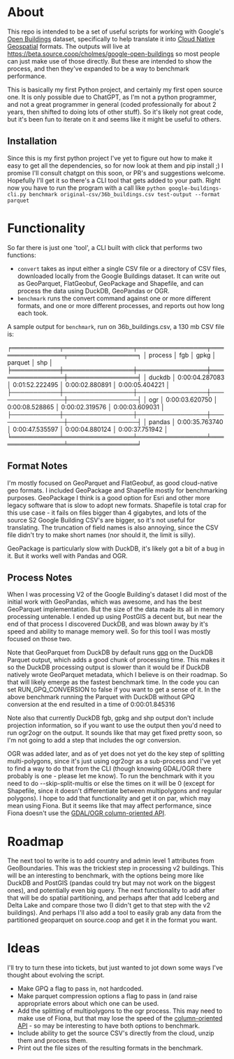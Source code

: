 # About

This repo is intended to be a set of useful scripts for working with Google's [Open Buildings](https://sites.research.google/open-buildings/)
dataset, specifically to help translate it into [Cloud Native Geospatial](https://cloudnativegeo.org) formats. The outputs will live
at https://beta.source.coop/cholmes/google-open-buildings so most people can just make use of those directly. But these are intended to
show the process, and then they've expanded to be a way to benchmark performance.

This is basically my first Python project, and certainly my first open source one. It is only possible due to ChatGPT, as I'm not a python
programmer, and not a great programmer in general (coded professionally for about 2 years, then shifted to doing lots of other stuff). So
it's likely not great code, but it's been fun to iterate on it and seems like it might be useful to others. 

## Installation

Since this is my first python project I've yet to figure out how to make it easy to get all the dependencies, so for now look at them and pip install ;) I promise I'll consult chatgpt on this soon, or PR's and suggestions welcome. Hopefully I'll get it so there's a CLI tool that gets added to your path. Right now you have to run the program with a call like `python google-buildings-cli.py benchmark original-csv/36b_buildings.csv test-output --format parquet`

# Functionality

So far there is just one 'tool', a CLI built with click that performs two functions:

* `convert` takes as input either a single CSV file or a directory of CSV files, downloaded locally from the Google Buildings dataset. It can write out as GeoParquet, FlatGeobuf, GeoPackage and Shapefile, and can process the data using DuckDB, GeoPandas or OGR. 
* `benchmark` runs the convert command against one or more different formats, and one or more different processes, and reports out how long each took.

A sample output for `benchmark`, run on 36b_buildings.csv, a 130 mb CSV file is:

╒═══════════╤════════════════╤════════════════╤════════════════╤════════════════╕
│ process   │ fgb            │ gpkg           │ parquet        │ shp            │
╞═══════════╪════════════════╪════════════════╪════════════════╪════════════════╡
│ duckdb    │ 0:00:04.287083 │ 0:01:52.222495 │ 0:00:02.880891 │ 0:00:05.404221 │
├───────────┼────────────────┼────────────────┼────────────────┼────────────────┤
│ ogr       │ 0:00:03.620750 │ 0:00:08.528865 │ 0:00:02.319576 │ 0:00:03.609031 │
├───────────┼────────────────┼────────────────┼────────────────┼────────────────┤
│ pandas    │ 0:00:35.763740 │ 0:00:47.535597 │ 0:00:04.880124 │ 0:00:37.751942 │
╘═══════════╧════════════════╧════════════════╧════════════════╧════════════════╛

## Format Notes

I'm mostly focused on GeoParquet and FlatGeobuf, as good cloud-native geo formats. I included GeoPackage and Shapefile mostly for benchmarking purposes. GeoPackage I think is a good option for Esri and other more legacy software that is slow to adopt new formats. Shapefile is total crap for this use case - it fails on files bigger than 4 gigabytes, and lots of the source S2 Google Building CSV's are bigger, so it's not useful for translating. The truncation of field names is also annoying, since the CSV file didn't try to make short names (nor should it, the limit is silly).

GeoPackage is particularly slow with DuckDB, it's likely got a bit of a bug in it. But it works well with Pandas and OGR. 

## Process Notes

When I was processing V2 of the Google Building's dataset I did most of the initial work with GeoPandas, which was awesome, and has the best GeoParquet implementation. But the size of the data made its all in memory processing untenable. I ended up using PostGIS a decent but, but near the end of that process I discovered DuckDB, and was blown away by it's speed and ability to manage memory well. So for this tool I was mostly focused on those two.

Note that GeoParquet from DuckDB by default runs [gpq](https://github.com/planetlabs/gpq) on the DuckDB Parquet output, which adds a good chunk of processing time. This makes it so the DuckDB processing output is slower than it would be if DuckDB natively wrote GeoParquet metadata, which I believe is on their roadmap. So that will likely emerge as the fastest benchmark time. In the code you can set RUN_GPQ_CONVERSION to false if you want to get a sense of it. In the above benchmark running the Parquet with DuckDB without GPQ conversion at the end resulted in a time of 0:00:01.845316

Note also that currently DuckDB fgb, gpkg and shp output don't include projection information, so if you want to use the output then you'd need to run ogr2ogr on the output. It sounds like that may get fixed pretty soon, so I'm not going to add a step that includes the ogr conversion.

OGR was added later, and as of yet does not yet do the key step of splitting multi-polygons, since it's just using ogr2ogr as a sub-process and I've yet to find a way to do that from the CLI (though knowing GDAL/OGR there probably is one - please let me know). To run the benchmark with it you need to do --skip-split-multis or else the times on it will be 0 (except for Shapefile, since it doesn't differentiate between multipolygons and regular polygons). I hope to add that functionality and get it on par, which may mean using Fiona. But it seems like that may affect performance, since Fiona doesn't use the [GDAL/OGR column-oriented API](https://gdal.org/development/rfc/rfc86_column_oriented_api.html).

# Roadmap

The next tool to write is to add country and admin level 1 attributes from GeoBoundaries. This was the trickiest step in processing v2 buildings.
This will be an interesting to benchmark, with the options being more like DuckDB and PostGIS (pandas could try but may not work on the biggest ones), and potentially even big query. The next functionality to add after that will be do spatial partitioning, and perhaps after that add Iceberg and Delta Lake and compare those two (I didn't get to that step with the v2 buildings). And perhaps I'll also add a tool to easily grab any data from the partitioned geoparquet on source.coop and get it in the format you want.

# Ideas

I'll try to turn these into tickets, but just wanted to jot down some ways I've thought about evolving the script.

* Make GPQ a flag to pass in, not hardcoded.
* Make parquet compression options a flag to pass in (and raise appropriate errors about which one can be used.
* Add the splitting of multipolygons to the ogr process. This may need to make use of Fiona, but that may lose the speed of the [column-oriented API](https://gdal.org/development/rfc/rfc86_column_oriented_api.html) - so may be interesting to have both options to benchmark.
* Include ability to get the source CSV's directly from the cloud, unzip them and process them.
* Print out the file sizes of the resulting formats in the benchmark.

